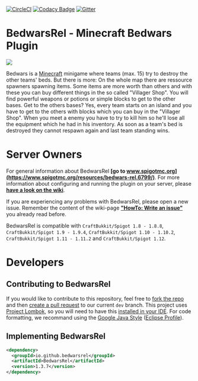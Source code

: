 [![CircleCI](https://circleci.com/gh/BedwarsRel/BedwarsRel.svg?style=shield)](https://circleci.com/gh/BedwarsRel/BedwarsRel)
[![Codacy Badge](https://api.codacy.com/project/badge/Grade/df02ec6676b8457aa7fcb4be1ba44729)](https://www.codacy.com/app/BedwarsRel/BedwarsRel)
[![Gitter](https://badges.gitter.im/BedwarsRel/BedwarsRel.svg)](https://gitter.im/BedwarsRel/BedwarsRel)

# BedwarsRel - Minecraft Bedwars Plugin
![](https://github.com/BedwarsRel/BedwarsRel/blob/master/logo.png)

Bedwars is a [Minecraft](http://www.minecraft.net) minigame where teams (max. 15) try to destroy the other teams' beds. But there is more: On the whole map there are ressource spawners spawning items. Some items are more worth than others and with these you can buy different things in the so called "Villager Shop". You will find powerful weapons or potions or simple blocks to get to the other bases. Get to the others bases? Yes, every team starts on an island and you have to get to the others with blocks which you can buy in the "Villager Shop". When you meet a enemy you have to try to kill him so he'll lose all the equipment which he had in his inventory. As soon as a team's bed is destroyed they cannot respawn again and last team standing wins.

# Server Owners
For general information about BedwarsRel **[go to www.spigotmc.org](https://www.spigotmc.org/resources/bedwars-rel.6799/)**. For more information about configuring and running the plugin on your server, please **[have a look on the wiki](https://github.com/BedwarsRel/BedwarsRel/wiki)**.

If you are experiencing any problems with BedwarsRel, please open a new issue. Remember the content of the wiki-page **["HowTo: Write an issue"](https://github.com/BedwarsRel/BedwarsRel/wiki/HowTo:-Write-an-Issue)** you already read before.

BedwarsRel is compatible with `CraftBukkit/Spigot 1.8 - 1.8.8`, `CraftBukkit/Spigot 1.9 - 1.9.4`, `CraftBukkit/Spigot 1.10 - 1.10.2`, `CraftBukkit/Spigot 1.11 - 1.11.2` and `CraftBukkit/Spigot 1.12`.

# Developers
## Contributing to BedwarsRel
If you would like to contribute to this repository, feel free to [fork the repo](https://help.github.com/articles/fork-a-repo/) and then [create a pull request](https://help.github.com/articles/creating-a-pull-request/) to our current `dev` branch. This project uses [Project Lombok](https://projectlombok.org), so you will need to have this [installed in your IDE](https://projectlombok.org/download.html). For code formatting, we recommand using the [Google Java Style](https://google.github.io/styleguide/javaguide.html) ([Eclipse Profile](https://raw.githubusercontent.com/google/styleguide/gh-pages/eclipse-java-google-style.xml)).

## Implementing BedwarsRel
```xml
<dependency>
  <groupId>io.github.bedwarsrel</groupId>
  <artifactId>BedwarsRel</artifactId>
  <version>1.3.7</version>
</dependency>
```